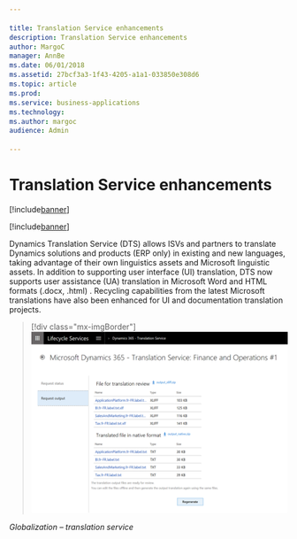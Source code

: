 ```yaml
---

title: Translation Service enhancements
description: Translation Service enhancements
author: MargoC
manager: AnnBe
ms.date: 06/01/2018
ms.assetid: 27bcf3a3-1f43-4205-a1a1-033850e308d6
ms.topic: article
ms.prod: 
ms.service: business-applications
ms.technology: 
ms.author: margoc
audience: Admin

---
```

#  Translation Service enhancements

[!include[banner](../../includes/banner.md)]

[!include[banner](../../includes/public-preview.md)]

Dynamics Translation Service (DTS) allows ISVs and partners to translate
Dynamics solutions and products (ERP only) in existing and new languages, taking
advantage of their own linguistics assets and Microsoft linguistic assets. In
addition to supporting user interface (UI) translation, DTS now supports user
assistance (UA) translation in Microsoft Word and HTML formats (.docx, .html)
. Recycling capabilities from the latest Microsoft translations
have also been enhanced for UI and documentation translation projects.

> [!div class="mx-imgBorder"] 
> ![A screenshot showing the Translation service](media/translation-service-enhancements-1.png "A screenshot showing the Translation service")
<!-- FO_translation_service_A.png -->


*Globalization – translation service*
